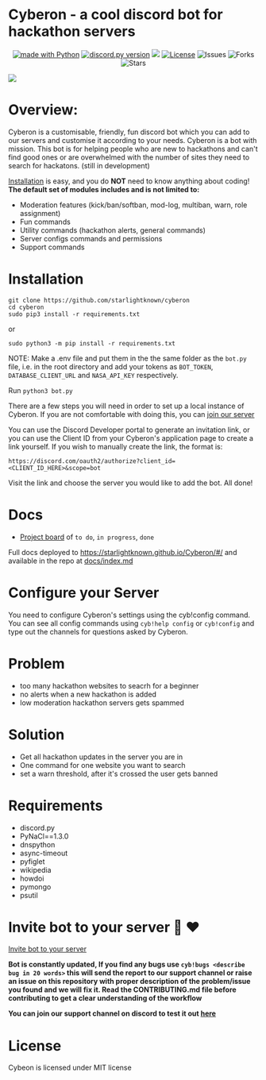 # Cyberon - a cool discord bot for hackathon servers

<div align="center">
    
<a href="https://www.python.org/"><img src="http://ForTheBadge.com/images/badges/made-with-python.svg" alt="made with Python"></a>
<a href="https://github.com/Rapptz/discord.py/releases/tag/v1.5.0"><img src="https://img.shields.io/badge/discord.py-v1.6.0-7289da.svg?style=flat-square" alt="discord.py version"></a>
<a href="http://makeapullrequest.com"><img src="https://img.shields.io/badge/PRs-welcome-brightgreen.svg"></a>
[![License](https://img.shields.io/badge/license-MIT-green)](LICENSE)
![Issues](https://img.shields.io/github/issues/starlightknown/cyberon)
![Forks](https://img.shields.io/github/forks/starlightknown/cyberon)
![Stars](https://img.shields.io/github/stars/starlightknown/cyberon)

</div>

<img src="https://raw.githubusercontent.com/starlightknown/Cyberon/main/images/call_me_cyb.gif">

# Overview:

Cyberon is a customisable, friendly, fun discord bot which you can add to our servers and customise it according to your needs.
Cyberon is a bot with mission. This bot is for helping people who are new to hackathons and can't find good ones or are overwhelmed with the number of sites 
they need to search for hackatons. (still in development)

[Installation](#installation) is easy, and you do **NOT** need to know anything about coding!
**The default set of modules includes and is not limited to:**

- Moderation features (kick/ban/softban, mod-log, multiban, warn, role assignment)
- Fun commands 
- Utility commands (hackathon alerts, general commands)
- Server configs commands and permissions
- Support commands

# Installation

```
git clone https://github.com/starlightknown/cyberon
cd cyberon
sudo pip3 install -r requirements.txt
```
or 
```
sudo python3 -m pip install -r requirements.txt
```  
NOTE: Make a .env file and put them in the the same folder as the `bot.py` file, i.e. in the root directory 
and add your tokens as `BOT_TOKEN`, `DATABASE_CLIENT_URL` and `NASA_API_KEY` respectively.  

Run `python3 bot.py`

There are a few steps you will need in order to set up a local instance of Cyberon. If you are not comfortable with doing this, you can [join our server](https://discord.gg/sTYguvHP8t) 

You can use the Discord Developer portal to generate an invitation link, or you can use the Client ID from your Cyberon's application page to create a link yourself. If you wish to manually create the link, the format is:

`https://discord.com/oauth2/authorize?client_id=<CLIENT_ID_HERE>&scope=bot`

Visit the link and choose the server you would like to add the bot. All done!

# Docs

- [Project board](https://github.com/starlightknown/Cyberon/projects/1) of `to do`, `in progress`, `done`

Full docs deployed to https://starlightknown.github.io/Cyberon/#/ and available in the repo at [docs/index.md](docs/index.md)

# Configure your Server

You need to configure Cyberon's settings using the cyb!config command. You can see all config commands using `cyb!help config` or `cyb!config` and type out the channels for questions asked by Cyberon.

# Problem

- too many hackathon websites to seacrh for a beginner
- no alerts when a new hackathon is added
- low moderation hackathon servers gets spammed

# Solution

- Get all hackathon updates in the server you are in
- One command for one website you want to search
- set a warn threshold, after it's crossed the user gets banned

# Requirements
- discord.py
- PyNaCl==1.3.0
- dnspython
- async-timeout
- pyfiglet
- wikipedia
- howdoi
- pymongo
- psutil

# Invite bot to your server :robot: ❤️
[Invite bot to your server](https://discordapp.com/oauth2/authorize?&client_id=819568634673889341&scope=bot&permissions=8)

**Bot is constantly updated, If you find any bugs use `cyb!bugs <describe bug in 20 words>` this will send the report to our support channel or raise an issue on this repository with proper description of the problem/issue you found and we will fix it. Read the CONTRIBUTING.md file before contributing to get a clear understanding of the workflow**

**You can join our support channel on discord to test it out [here](https://discord.gg/tgaRPHaVKX)**

# License

Cybeon is licensed under MIT license


